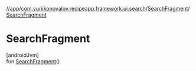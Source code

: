//[app](../../../index.md)/[com.yuriikonovalov.recipeapp.framework.ui.search](../index.md)/[SearchFragment](index.md)/[SearchFragment](-search-fragment.md)

# SearchFragment

[androidJvm]\
fun [SearchFragment](-search-fragment.md)()
